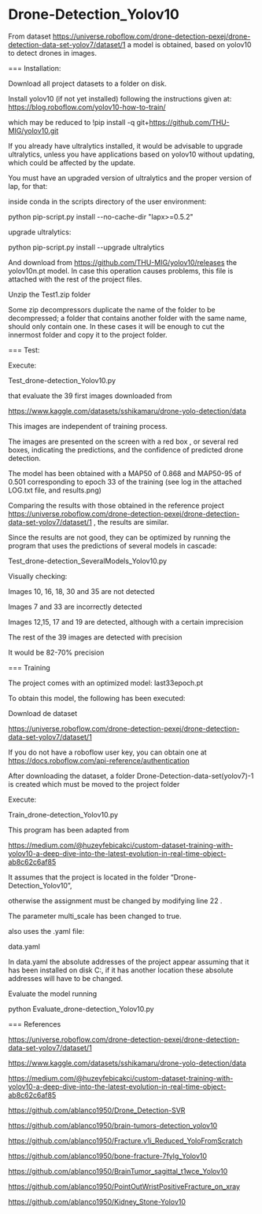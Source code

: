 # Drone-Detection_Yolov10
From dataset https://universe.roboflow.com/drone-detection-pexej/drone-detection-data-set-yolov7/dataset/1  a model is obtained, based on yolov10 to detect drones in images. 

=== Installation:

 Download all project datasets to a folder on disk.

Install yolov10 (if not yet installed) following the instructions given at: https://blog.roboflow.com/yolov10-how-to-train/ 

which may be reduced to !pip install -q git+https://github.com/THU-MIG/yolov10.git

If you already have ultralytics installed, it would be advisable to upgrade ultralytics, unless you have applications based on yolov10 without updating, which could be affected by the update.

You must have an upgraded version of ultralytics and the proper version of lap, for that:

inside conda in the scripts directory of the user environment:

python pip-script.py install --no-cache-dir "lapx>=0.5.2"

upgrade ultralytics:

python pip-script.py install --upgrade ultralytics

And download from https://github.com/THU-MIG/yolov10/releases the yolov10n.pt model. In case this operation causes problems, this file is attached with the rest of the project files.

Unzip the Test1.zip folder

Some zip decompressors duplicate the name of the folder to be decompressed; a folder that contains another folder with the same name, should only contain one. In these cases it will be enough to cut the innermost folder and copy it to the project folder.

=== Test:

Execute:

Test_drone-detection_Yolov10.py
 
that evaluate the 39 first images downloaded from 

https://www.kaggle.com/datasets/sshikamaru/drone-yolo-detection/data

This images are independent of training process.

The images are presented on the screen with a red box , or several red boxes, indicating the predictions, and the confidence of predicted drone detection.

The model has been obtained with a MAP50 of 0.868 and MAP50-95 of 0.501 corresponding to epoch 33 of the training (see log in the attached LOG.txt file, and results.png)

Comparing the results with those obtained in the reference project https://universe.roboflow.com/drone-detection-pexej/drone-detection-data-set-yolov7/dataset/1 , the results are similar.

Since the results are not good, they can be optimized by running the program that uses the predictions of several models in cascade:

Test_drone-detection_SeveralModels_Yolov10.py

Visually checking:

Images 10, 16, 18, 30 and 35 are not detected
 
Images 7 and 33 are incorrectly detected

Images 12,15, 17 and 19  are detected, although with a certain imprecision

The rest of the 39 images are detected with precision

It would be  82-70% precision


=== Training

The project comes with an optimized model: last33epoch.pt

To obtain this model, the following has been executed:

 Download de dataset

 https://universe.roboflow.com/drone-detection-pexej/drone-detection-data-set-yolov7/dataset/1

If you do not have a roboflow user key, you can obtain one at
https://docs.roboflow.com/api-reference/authentication

After downloading the dataset, a folder Drone-Detection-data-set(yolov7)-1 is created which must be moved to the project folder

Execute:

Train_drone-detection_Yolov10.py

This program has been adapted from

 https://medium.com/@huzeyfebicakci/custom-dataset-training-with-yolov10-a-deep-dive-into-the-latest-evolution-in-real-time-object-ab8c62c6af85

It assumes that the project is located in the folder 
“Drone-Detection_Yolov10”, 

otherwise the assignment must be changed by modifying line 22 .

The parameter multi_scale has been changed to true.

also uses the .yaml file:

data.yaml

In data.yaml the absolute addresses of the project appear assuming that it has been installed on disk C:, if it has another location these absolute addresses will have to be changed.

Evaluate the model running

python Evaluate_drone-detection_Yolov10.py

=== References

https://universe.roboflow.com/drone-detection-pexej/drone-detection-data-set-yolov7/dataset/1

https://www.kaggle.com/datasets/sshikamaru/drone-yolo-detection/data

https://medium.com/@huzeyfebicakci/custom-dataset-training-with-yolov10-a-deep-dive-into-the-latest-evolution-in-real-time-object-ab8c62c6af85 

https://github.com/ablanco1950/Drone_Detection-SVR

https://github.com/ablanco1950/brain-tumors-detection_yolov10

https://github.com/ablanco1950/Fracture.v1i_Reduced_YoloFromScratch

https://github.com/ablanco1950/bone-fracture-7fylg_Yolov10

https://github.com/ablanco1950/BrainTumor_sagittal_t1wce_Yolov10

https://github.com/ablanco1950/PointOutWristPositiveFracture_on_xray

https://github.com/ablanco1950/Kidney_Stone-Yolov10
